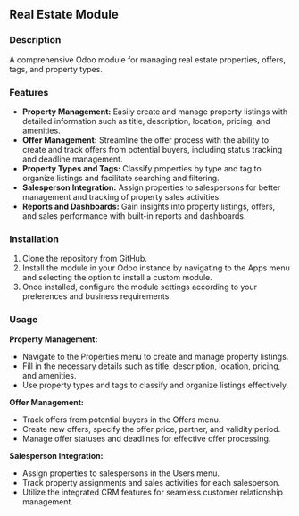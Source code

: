 ## Real Estate Module

### Description

A comprehensive Odoo module for managing real estate properties, offers, tags, and property types.

### Features

- **Property Management:** Easily create and manage property listings with detailed information such as title, description, location, pricing, and amenities.
- **Offer Management:** Streamline the offer process with the ability to create and track offers from potential buyers, including status tracking and deadline management.
- **Property Types and Tags:** Classify properties by type and tag to organize listings and facilitate searching and filtering.
- **Salesperson Integration:** Assign properties to salespersons for better management and tracking of property sales activities.
- **Reports and Dashboards:** Gain insights into property listings, offers, and sales performance with built-in reports and dashboards.

### Installation

1. Clone the repository from GitHub.
2. Install the module in your Odoo instance by navigating to the Apps menu and selecting the option to install a custom module.
3. Once installed, configure the module settings according to your preferences and business requirements.

### Usage

**Property Management:**
- Navigate to the Properties menu to create and manage property listings.
- Fill in the necessary details such as title, description, location, pricing, and amenities.
- Use property types and tags to classify and organize listings effectively.

**Offer Management:**
- Track offers from potential buyers in the Offers menu.
- Create new offers, specify the offer price, partner, and validity period.
- Manage offer statuses and deadlines for effective offer processing.

**Salesperson Integration:**
- Assign properties to salespersons in the Users menu.
- Track property assignments and sales activities for each salesperson.
- Utilize the integrated CRM features for seamless customer relationship management.
